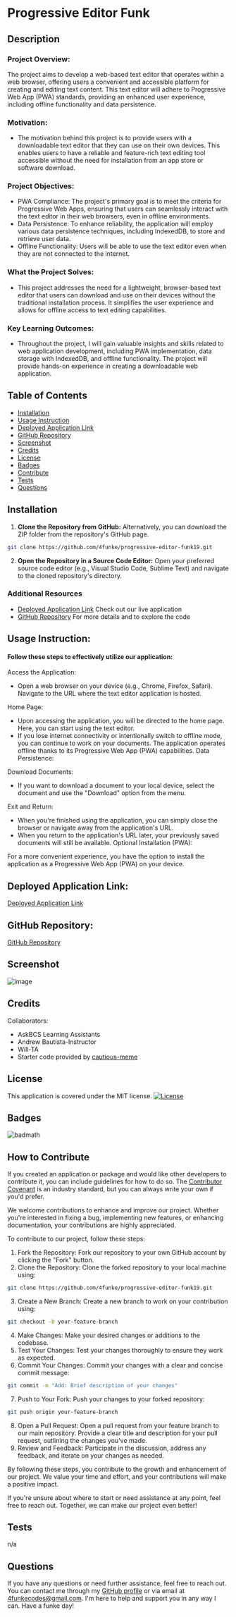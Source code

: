 # Progressive Editor Funk

## Description

### Project Overview:
The project aims to develop a web-based text editor that operates within a web browser, offering users a convenient and accessible platform for creating and editing text content. This text editor will adhere to Progressive Web App (PWA) standards, providing an enhanced user experience, including offline functionality and data persistence.

### Motivation:
- The motivation behind this project is to provide users with a downloadable text editor that they can use on their own devices. This enables users to have a reliable and feature-rich text editing tool accessible without the need for installation from an app store or software download.

### Project Objectives:
- PWA Compliance: The project's primary goal is to meet the criteria for Progressive Web Apps, ensuring that users can seamlessly interact with the text editor in their web browsers, even in offline environments.
- Data Persistence: To enhance reliability, the application will employ various data persistence techniques, including IndexedDB, to store and retrieve user data.
- Offline Functionality: Users will be able to use the text editor even when they are not connected to the internet.

### What the Project Solves:
- This project addresses the need for a lightweight, browser-based text editor that users can download and use on their devices without the traditional installation process. It simplifies the user experience and allows for offline access to text editing capabilities.

### Key Learning Outcomes:
- Throughout the project, I will gain valuable insights and skills related to web application development, including PWA implementation, data storage with IndexedDB, and offline functionality. The project will provide hands-on experience in creating a downloadable web application.

## Table of Contents

- [Installation](#installation)
- [Usage Instruction](#usage-instruction)
- [Deployed Application Link](#deployed-application-link)
- [GitHub Repository](#github-repository)
- [Screenshot](#screenshot)
- [Credits](#credits)
- [License](#license)
- [Badges](#badges)
- [Contribute](#how-to-contribute)
- [Tests](#tests)
- [Questions](#questions)

## Installation

1. **Clone the Repository from GitHub:** Alternatively, you can download the ZIP folder from the repository's GitHub page.
```bash
git clone https://github.com/4funke/progressive-editor-funk19.git
```
2. **Open the Repository in a Source Code Editor:**
Open your preferred source code editor (e.g., Visual Studio Code, Sublime Text) and navigate to the cloned repository's directory.

### Additional Resources
- [Deployed Application Link](#deployed-application-link) Check out our live application
- [GitHub Repository](#github-repository) For more details and to explore the code

## Usage Instruction: 
#### Follow these steps to effectively utilize our application:
Access the Application:
- Open a web browser on your device (e.g., Chrome, Firefox, Safari).
Navigate to the URL where the text editor application is hosted.

Home Page:
- Upon accessing the application, you will be directed to the home page. Here, you can start using the text editor.
- If you lose internet connectivity or intentionally switch to offline mode, you can continue to work on your documents. The application operates offline thanks to its Progressive Web App (PWA) capabilities.
Data Persistence:

Download Documents:
- If you want to download a document to your local device, select the document and use the "Download" option from the menu.

Exit and Return:
- When you're finished using the application, you can simply close the browser or navigate away from the application's URL.
- When you return to the application's URL later, your previously saved documents will still be available.
Optional Installation (PWA):

For a more convenient experience, you have the option to install the application as a Progressive Web App (PWA) on your device.

## Deployed Application Link:
[Deployed Application Link](https://texteditorfunk-00e14ef28b5e.herokuapp.com/)

## GitHub Repository:
[GitHub Repository](https://github.com/4FunkE/progressive-editor-funk19)

## Screenshot
![image](./develop/client/src/images/Screenshot%202023-09-25%20094537.png)

## Credits

Collaborators: 
- AskBCS Learning Assistants
- Andrew Bautista-Instructor
- Will-TA
- Starter code provided by [cautious-meme](https://github.com/coding-boot-camp/cautious-meme/tree/main)

## License

This application is covered under the MIT license. [![License](https://img.shields.io/badge/License-MIT-blue.svg)](https://opensource.org/licenses/MIT)

## Badges

![badmath](https://img.shields.io/github/languages/top/lernantino/badmath)

## How to Contribute

If you created an application or package and would like other developers to contribute it, you can include guidelines for how to do so. The [Contributor Covenant](https://www.contributor-covenant.org/) is an industry standard, but you can always write your own if you'd prefer.

We welcome contributions to enhance and improve our project. Whether you're interested in fixing a bug, implementing new features, or enhancing documentation, your contributions are highly appreciated.

To contribute to our project, follow these steps:

1. Fork the Repository: Fork our repository to your own GitHub account by clicking the "Fork" button.
2. Clone the Repository: Clone the forked repository to your local machine using:
```bash
git clone https://github.com/4funke/progressive-editor-funk19.git
```
3. Create a New Branch: Create a new branch to work on your contribution using:
```bash
git checkout -b your-feature-branch 
```
4. Make Changes: Make your desired changes or additions to the codebase.
5. Test Your Changes: Test your changes thoroughly to ensure they work as expected.
6. Commit Your Changes: Commit your changes with a clear and concise commit message:
```bash
git commit -m "Add: Brief description of your changes" 
```
7. Push to Your Fork: Push your changes to your forked repository:
```bash
git push origin your-feature-branch 
```
8. Open a Pull Request: Open a pull request from your feature branch to our main repository. Provide a clear title and description for your pull request, outlining the changes you've made.
9. Review and Feedback: Participate in the discussion, address any feedback, and iterate on your changes as needed.

By following these steps, you contribute to the growth and enhancement of our project. We value your time and effort, and your contributions will make a positive impact.

If you're unsure about where to start or need assistance at any point, feel free to reach out. Together, we can make our project even better!

## Tests
n/a

## Questions
If you have any questions or need further assistance, feel free to reach out. You can contact me through my [GitHub profile](https://github.com/4FunkE) or via email at 4funkecodes@gmail.com. I'm here to help and support you in any way I can. Have a funke day!